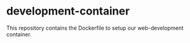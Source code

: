# development-container

This repository contains the Dockerfile to setup our web-development container.
